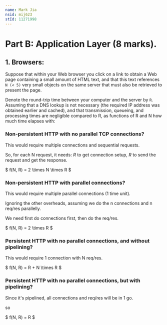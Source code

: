 ```yaml
---
name: Mark Jia
nsid: mij623
stId: 11271998
---
```


# Part B: Application Layer (8 marks).

## 1. Browsers:

Suppose that within your Web browser you click on a link to obtain a Web page
    containing a small amount of HTML text, 
    and that this text references `N (< 5)` very small objects on the 
    same server that must also be retrieved to present the page. 

Denote the round-trip time between your computer and the server by `R`.
Assuming that a DNS lookup is not necessary 
    (the required IP address was obtained earlier and cached),
    and that transmission, queueing, and processing times 
    are negligible compared to R, 
    as functions of R and N how much time elapses with:

### Non-persistent HTTP with no parallel TCP connections?

This would require multiple connections and sequential requests.

So, for each N request, it needs:
$R$ to get connection setup,
$R$ to send the request and get the response.

$ f(N, R) = 2 \times N \times R $

### Non-persistent HTTP with parallel connections?

This would require multiple parallel connections (1 time unit).

Ignoring the other overheads, assuming we do the n connections and n req/res
parallelly.

We need first do connections first, then do the req/res.

$ f(N, R) = 2 \times R $

### Persistent HTTP with no parallel connections, and without pipelining?

This would require 1 connection with N req/res.

$ f(N, R) = R + N \times R $

### Persistent HTTP with no parallel connections, but with pipelining? 

Since it's pipelined, all connections and req/res will be in 1 go.

so

$ f(N, R) = R $

